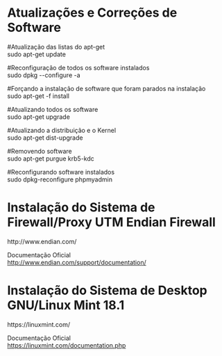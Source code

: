 <h1>Atualizações e Correções de Software</h1>

#Atualização das listas do apt-get<br>
sudo apt-get update<br>

#Reconfiguração de todos os software instalados<br>
sudo dpkg --configure -a<br>

#Forçando a instalação de software que foram parados na instalação<br>
sudo apt-get -f install<br>

#Atualizando todos os software<br>
sudo apt-get upgrade<br>

#Atualizando a distribuição e o Kernel<br>
sudo apt-get dist-upgrade<br>

#Removendo software<br>
sudo apt-get purgue krb5-kdc<br>

#Reconfigurando software instalados<br>
sudo dpkg-reconfigure phpmyadmin<br>

<h1>Instalação do Sistema de Firewall/Proxy UTM Endian Firewall</h1>
http://www.endian.com/<br>

Documentação Oficial<br>
http://www.endian.com/support/documentation/

<h1>Instalação do Sistema de Desktop GNU/Linux Mint 18.1</h1>
https://linuxmint.com/<br>

Documentação Oficial<br>
https://linuxmint.com/documentation.php
